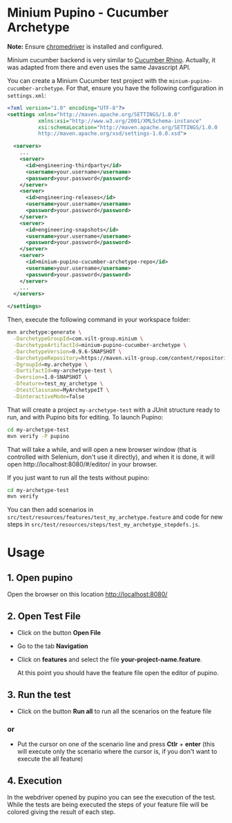 Minium Pupino - Cucumber Archetype
==================================

**Note:** Ensure [chromedriver](https://code.google.com/p/selenium/wiki/ChromeDriver) is installed and configured.

Minium cucumber backend is very similar to [Cucumber Rhino](https://github.com/cucumber/cucumber-jvm/tree/master/rhino). Actually, it was adapted from there and even uses the same Javascript API.

You can create a Minium Cucumber test project with the `minium-pupino-cucumber-archetype`. For that, ensure you have the following configuration in `settings.xml`:

```xml
<?xml version="1.0" encoding="UTF-8"?>
<settings xmlns="http://maven.apache.org/SETTINGS/1.0.0"
          xmlns:xsi="http://www.w3.org/2001/XMLSchema-instance"
          xsi:schemaLocation="http://maven.apache.org/SETTINGS/1.0.0 
          http://maven.apache.org/xsd/settings-1.0.0.xsd">

  <servers>
    ...
    <server>
      <id>engineering-thirdparty</id>
      <username>your.username</username>
      <password>your.password</password>
    </server>
    <server>
      <id>engineering-releases</id>
      <username>your.username</username>
      <password>your.password</password>
    </server>
    <server>
      <id>engineering-snapshots</id>
      <username>your.username</username>
      <password>your.password</password>
    </server>
    <server>
      <id>minium-pupino-cucumber-archetype-repo</id>
      <username>your.username</username>
      <password>your.password</password>
    </server>
    ...
  </servers>

</settings>
```

Then, execute the following command in your workspace folder:

```sh
mvn archetype:generate \
  -DarchetypeGroupId=com.vilt-group.minium \
  -DarchetypeArtifactId=minium-pupino-cucumber-archetype \
  -DarchetypeVersion=0.9.6-SNAPSHOT \
  -DarchetypeRepository=https://maven.vilt-group.com/content/repositories/engineering-snapshots/ \
  -DgroupId=my.archetype \
  -DartifactId=my-archetype-test \
  -Dversion=1.0-SNAPSHOT \
  -Dfeature=test_my_archetype \
  -DtestClassname=MyArchetypeIT \
  -DinteractiveMode=false
```

That will create a project `my-archetype-test` with a JUnit structure ready to run, and with Pupino bits for editing. To launch Pupino:

```sh
cd my-archetype-test
mvn verify -P pupino
```

That will take a while, and will open a new browser window (that is controlled with Selenium, don't use it directly), and when it is done, it will open http://localhost:8080/#/editor/ in your browser.

If you just want to run all the tests without pupino:

```sh
cd my-archetype-test
mvn verify
```

You can then add scenarios in `src/test/resources/features/test_my_archetype.feature` and code for new steps in `src/test/resources/steps/test_my_archetype_stepdefs.js`.

# Usage
## 1. Open pupino
Open the browser on this location <http://localhost:8080/>
## 2. Open Test File
* Click on the button **Open File**
* Go to the tab **Navigation**
* Click on **features** and select the file **your-project-name.feature**. 

    At this point you should have the feature file open the editor of pupino.
    
## 3. Run the test
* Click on the button **Run all** to run all the scenarios on the feature file 

### or 

* Put the cursor on one of the scenario line and press **Ctlr** + **enter** (this will execute only the scenario where the cursor is, if you don't want to execute the all feature)

## 4. Execution
In the webdriver opened by pupino you can see the execution of the test. While the tests are being executed the steps of your feature file will be colored giving the result of each step.



